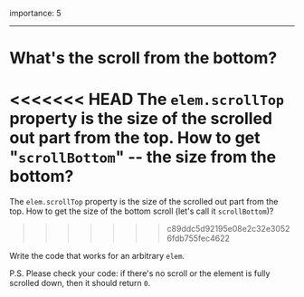 importance: 5

---

# What's the scroll from the bottom?

<<<<<<< HEAD
The `elem.scrollTop` property is the size of the scrolled out part from the top. How to get "`scrollBottom`" -- the size from the bottom?
=======
The `elem.scrollTop` property is the size of the scrolled out part from the top. How to get the size of the bottom scroll (let's call it `scrollBottom`)?
>>>>>>> c89ddc5d92195e08e2c32e30526fdb755fec4622

Write the code that works for an arbitrary `elem`.

P.S. Please check your code: if there's no scroll or the element is fully scrolled down, then it should return `0`.

